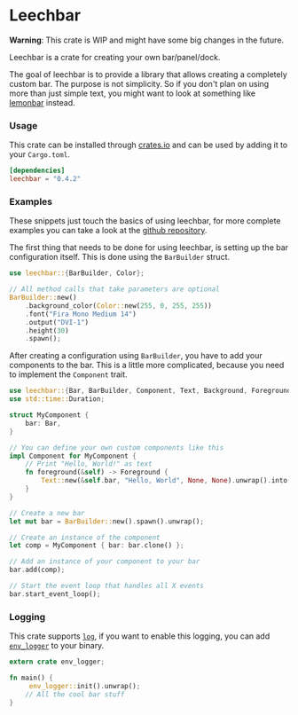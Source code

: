 # Leechbar

**Warning**: This crate is WIP and might have some big changes in the future.

Leechbar is a crate for creating your own bar/panel/dock.

The goal of leechbar is to provide a library that allows creating a completely custom bar.
The purpose is not simplicity. So if you don't plan on using more than just simple text, you might
want to look at something like [lemonbar](https://github.com/LemonBoy/bar) instead.

### Usage

This crate can be installed through [crates.io](https://crates.io/crates/leechbar) and can be
used by adding it to your `Cargo.toml`.

```toml
[dependencies]
leechbar = "0.4.2"
```

### Examples

These snippets just touch the basics of using leechbar, for more complete examples you can take
a look at the [github repository](https://github.com/chrisduerr/leechbar/tree/master/examples).

The first thing that needs to be done for using leechbar, is setting up the bar configuration
itself. This is done using the `BarBuilder` struct.

```rust
use leechbar::{BarBuilder, Color};

// All method calls that take parameters are optional
BarBuilder::new()
    .background_color(Color::new(255, 0, 255, 255))
    .font("Fira Mono Medium 14")
    .output("DVI-1")
    .height(30)
    .spawn();
```

After creating a configuration using `BarBuilder`, you have to add your components to the
bar. This is a little more complicated, because you need to implement the `Component` trait.

```rust
use leechbar::{Bar, BarBuilder, Component, Text, Background, Foreground, Alignment, Width};
use std::time::Duration;

struct MyComponent {
    bar: Bar,
}

// You can define your own custom components like this
impl Component for MyComponent {
    // Print "Hello, World!" as text
    fn foreground(&self) -> Foreground {
        Text::new(&self.bar, "Hello, World", None, None).unwrap().into()
    }
}

// Create a new bar
let mut bar = BarBuilder::new().spawn().unwrap();

// Create an instance of the component
let comp = MyComponent { bar: bar.clone() };

// Add an instance of your component to your bar
bar.add(comp);

// Start the event loop that handles all X events
bar.start_event_loop();
```

### Logging

This crate supports [`log`](https://docs.rs/log), if you want to enable this logging,
you can add [`env_logger`](http://rust-lang-nursery.github.io/log/env_logger) to your binary.

```rust
extern crate env_logger;

fn main() {
     env_logger::init().unwrap();
    // All the cool bar stuff
}
```
